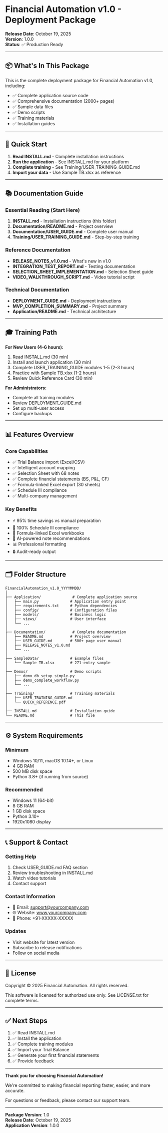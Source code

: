 # Financial Automation v1.0 - Deployment Package

**Release Date**: October 19, 2025  
**Version**: 1.0.0  
**Status**: ✅ Production Ready

---

## 📦 What's In This Package

This is the complete deployment package for Financial Automation v1.0, including:

- ✅ Complete application source code
- ✅ Comprehensive documentation (2000+ pages)
- ✅ Sample data files
- ✅ Demo scripts
- ✅ Training materials
- ✅ Installation guides

---

## 🚀 Quick Start

1. **Read INSTALL.md** - Complete installation instructions
2. **Run the application** - See INSTALL.md for your platform
3. **Complete training** - See Training/USER_TRAINING_GUIDE.md
4. **Import your data** - Use Sample TB.xlsx as reference

---

## 📚 Documentation Guide

### Essential Reading (Start Here)
1. **INSTALL.md** - Installation instructions (this folder)
2. **Documentation/README.md** - Project overview
3. **Documentation/USER_GUIDE.md** - Complete user manual
4. **Training/USER_TRAINING_GUIDE.md** - Step-by-step training

### Reference Documentation
- **RELEASE_NOTES_v1.0.md** - What's new in v1.0
- **INTEGRATION_TEST_REPORT.md** - Testing documentation
- **SELECTION_SHEET_IMPLEMENTATION.md** - Selection Sheet guide
- **VIDEO_WALKTHROUGH_SCRIPT.md** - Video tutorial script

### Technical Documentation
- **DEPLOYMENT_GUIDE.md** - Deployment instructions
- **MVP_COMPLETION_SUMMARY.md** - Project summary
- **Application/README.md** - Technical architecture

---

## 🎓 Training Path

**For New Users (4-6 hours):**
1. Read INSTALL.md (30 min)
2. Install and launch application (30 min)
3. Complete USER_TRAINING_GUIDE modules 1-5 (2-3 hours)
4. Practice with Sample TB.xlsx (1-2 hours)
5. Review Quick Reference Card (30 min)

**For Administrators:**
- Complete all training modules
- Review DEPLOYMENT_GUIDE.md
- Set up multi-user access
- Configure backups

---

## 📊 Features Overview

### Core Capabilities
- ✅ Trial Balance import (Excel/CSV)
- ✅ Intelligent account mapping
- ✅ Selection Sheet with 68 notes
- ✅ Complete financial statements (BS, P&L, CF)
- ✅ Formula-linked Excel export (30 sheets)
- ✅ Schedule III compliance
- ✅ Multi-company management

### Key Benefits
- ⚡ 95% time savings vs manual preparation
- 🎯 100% Schedule III compliance
- 🔗 Formula-linked Excel workbooks
- 🤖 AI-powered note recommendations
- 📊 Professional formatting
- 🔒 Audit-ready output

---

## 🗂️ Folder Structure

```
FinancialAutomation_v1.0_YYYYMMDD/
│
├── Application/              # Complete application source
│   ├── main.py              # Application entry point
│   ├── requirements.txt     # Python dependencies
│   ├── config/              # Configuration files
│   ├── models/              # Business logic
│   ├── views/               # User interface
│   └── ...
│
├── Documentation/            # Complete documentation
│   ├── README.md            # Project overview
│   ├── USER_GUIDE.md        # 500+ page user manual
│   ├── RELEASE_NOTES_v1.0.md
│   └── ...
│
├── SampleData/              # Example files
│   └── Sample TB.xlsx       # 271-entry sample
│
├── Demos/                   # Demo scripts
│   ├── demo_db_setup_simple.py
│   ├── demo_complete_workflow.py
│   └── ...
│
├── Training/                # Training materials
│   ├── USER_TRAINING_GUIDE.md
│   └── QUICK_REFERENCE.pdf
│
├── INSTALL.md               # Installation guide
└── README.md                # This file
```

---

## ⚙️ System Requirements

### Minimum
- Windows 10/11, macOS 10.14+, or Linux
- 4 GB RAM
- 500 MB disk space
- Python 3.8+ (if running from source)

### Recommended
- Windows 11 (64-bit)
- 8 GB RAM
- 1 GB disk space
- Python 3.10+
- 1920x1080 display

---

## 📞 Support & Contact

### Getting Help
1. Check USER_GUIDE.md FAQ section
2. Review troubleshooting in INSTALL.md
3. Watch video tutorials
4. Contact support

### Contact Information
- 📧 Email: support@yourcompany.com
- 🌐 Website: www.yourcompany.com
- 📱 Phone: +91-XXXXX-XXXXX

### Updates
- Visit website for latest version
- Subscribe to release notifications
- Follow on social media

---

## 📄 License

Copyright © 2025 Financial Automation. All rights reserved.

This software is licensed for authorized use only.
See LICENSE.txt for complete terms.

---

## ✅ Next Steps

1. ✅ Read INSTALL.md
2. ✅ Install the application
3. ✅ Complete training modules
4. ✅ Import your Trial Balance
5. ✅ Generate your first financial statements
6. ✅ Provide feedback

---

**Thank you for choosing Financial Automation!**

We're committed to making financial reporting faster, easier, and more accurate.

For questions or feedback, please contact our support team.

---

**Package Version**: 1.0  
**Release Date**: October 19, 2025  
**Application Version**: 1.0.0
